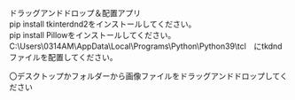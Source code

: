 ドラッグアンドドロップ＆配置アプリ<br>
pip install tkinterdnd2をインストールしてください。<br>
pip install Pillowをインストールしてください。<br>
C:\Users\0314AM\AppData\Local\Programs\Python\Python39\tcl　にtkdndファイルを配置してください。

〇デスクトップかフォルダーから画像ファイルをドラッグアンドドロップしてください
